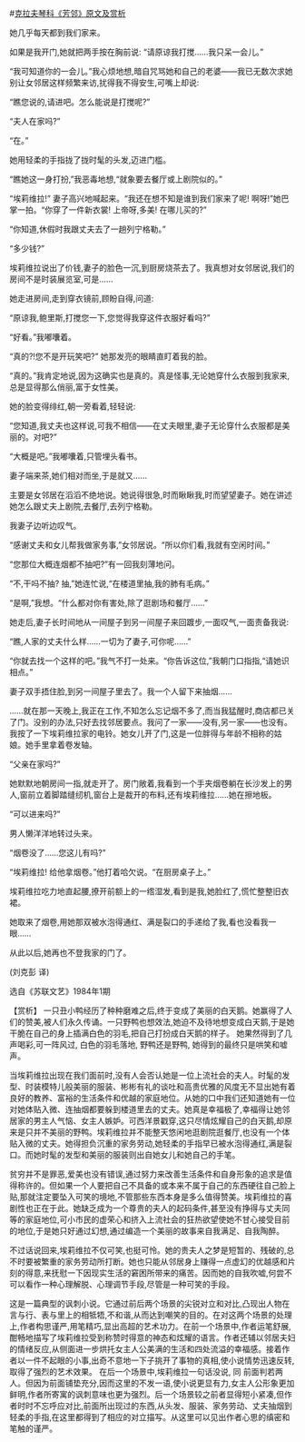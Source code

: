 #[克拉夫琴科《芳邻》原文及赏析](https://www.vrrw.net/wx/15577.html)

她几乎每天都到我们家来。

如果是我开门,她就把两手按在胸前说: “请原谅我打搅……我只呆一会儿。”

“我可知道你的一会儿。”我心烦地想,暗自咒骂她和自己的老婆——我已无数次求她别让女邻居这样频繁来访,扰得我不得安生,可嘴上却说:

“瞧您说的,请进吧。怎么能说是打搅呢?”

“夫人在家吗?”

“在。”

她用轻柔的手指拢了拢时髦的头发,迈进门槛。

“瞧她这一身打扮,”我恶毒地想,“就象要去餐厅或上剧院似的。”

“埃莉维拉!” 妻子高兴地喊起来。“我还在想不知是谁到我们家来了呢! 啊呀!”她巴掌一拍。“你穿了一件新衣裳! 上帝呀,多美! 在哪儿买的?”

“你知道,休假时我跟丈夫去了一趟列宁格勒。”

“多少钱?”

埃莉维拉说出了价钱,妻子的脸色一沉,到厨房烧茶去了。我真想对女邻居说,我们的房间不是时装展览室,可是……

她走进房间,走到穿衣镜前,顾盼自得,问道:

“原谅我,鲍里斯,打搅您一下,您觉得我穿这件衣服好看吗?”

“好看。”我嘟囔着。

“真的?!您不是开玩笑吧?” 她那发亮的眼睛直盯着我的脸。

“真的。”我肯定地说,因为这确实也是真的。真是怪事,无论她穿什么衣服到我家来,总是显得那么俏丽,富于女性美。

她的脸变得绯红,朝一旁看着,轻轻说:

“您知道,我丈夫也这样说,可我不相信——在丈夫眼里,妻子无论穿什么衣服都是美丽的。对吧?”

“大概是吧。”我嘟囔着,只管埋头看书。

妻子端来茶,她们相对而坐,于是就又……

主要是女邻居在滔滔不绝地说。她说得很急,时而瞅瞅我,时而望望妻子。她在讲述她怎么跟丈夫上剧院,去餐厅,去列宁格勒。

我妻子边听边叹气。

“感谢丈夫和女儿帮我做家务事,”女邻居说。“所以你们看,我就有空闲时间。”

“您那位大概连烟都不抽吧?”有一回我刻薄地问。

“不,干吗不抽? 抽,”她连忙说,“在楼道里抽,我的肺有毛病。”

“是啊,”我想。“什么都对你有害处,除了逛剧场和餐厅……”

她走后,妻子长时间地从一间屋子到另一间屋子来回踱步,一面叹气,一面责备我说:

“瞧,人家的丈夫什么样……一切为了妻子,可你呢……”

“你就去找一个这样的吧。”我气不打一处来。“你告诉这位,”我朝门口指指,“请她识相点。”

妻子双手捂住脸,到另一间屋子里去了。我一个人留下来抽烟……

……就在那一天晚上,我正在工作,不知怎么忘记烟不多了,而当我猛醒时,商店都已关了门。没别的办法,只好去找邻居要点。我问了一家——没有,另一家——也没有。我按了一下埃莉维拉家的电铃。她女儿开了门,这是一位胖得与年龄不相称的姑娘。她手里拿着卷发轴。

“父亲在家吗?”

她默默地朝房间一指,就走开了。房门敞着,我看到一个手夹烟卷躺在长沙发上的男人,窗前立着脚踏缝纫机,窗台上是裁开的布料,还有埃莉维拉……她在擦地板。

“可以进来吗?”

男人懒洋洋地转过头来。

“烟卷没了……您这儿有吗?”

“埃莉维拉! 给他拿烟卷。”他打着哈欠说。“在厨房桌子上。”

埃莉维拉吃力地直起腰,撩开前额上的一绺湿发,看到是我,她脸红了,慌忙整整旧衣裙。

她取来了烟卷,用她那双被水泡得通红、满是裂口的手递给了我,看也没看我一眼……

从此以后,她再也不登我家的门了。

(刘克彭 译)

选自《苏联文艺》1984年1期



【赏析】 一只丑小鸭经历了种种磨难之后,终于变成了美丽的白天鹅。她赢得了人们的赞美,被人们永久传诵。一只野鸭也想效法,她迫不及待地想变成白天鹅,于是她干脆在自己的身上插满白色的羽毛,把自己打扮成白天鹅的样子。 她果然得到了几声喝彩,可一阵风过, 白色的羽毛落地, 野鸭还是野鸭, 她得到的最终只是哄笑和嘘声。

当埃莉维拉出现在我们面前时,没有人会否认她是一位上流社会的夫人。时髦的发型、时装模特儿般美丽的服装、彬彬有礼的谈吐和高贵优雅的风度无不显出她有着良好的教养、富裕的生活条件和优越的家庭地位。从她的口中我们还知道她有一位对她体贴入微、连抽烟都要躲到楼道里去的丈夫。她真是幸福极了,幸福得让她邻居家的男主人气恼、女主人嫉妒。可西洋景戳穿,这只尽情炫耀自己的白天鹅,却原来是只并不美丽的野鸭。埃莉维拉并不能整天悠闲地逛剧院逛餐厅,也没有一个体贴入微的丈夫。她得担负沉重的家务劳动,她轻柔的手指早已被水泡得通红,满是裂口。而她时髦的发型和美丽的服装则出自她女儿和她自己的手笔。

贫穷并不是罪恶,爱美也没有错误,通过努力来改善生活条件和自身形象的追求是值得称许的。但如果一个人要把自己不具备的或本来不属于自己的东西硬往自己脸上贴,那就注定要坠入可笑的境地,不管那些东西本身是多么值得赞美。埃莉维拉的喜剧性也正在于此。她缺乏成为一个尊贵的夫人的起码条件,甚至没有挣得与丈夫同等的家庭地位,可小市民的虚荣心和挤入上流社会的狂热欲望使她不甘心接受目前的地位,于是她只好通过幻想,通过编造一个美丽的故事来自我满足、自我陶醉。

不过话说回来,埃莉维拉不仅可笑,也挺可怜。她的贵夫人之梦是短暂的、残破的,总不时要被繁重的家务劳动所打断。她也只能从邻居身上赚得一点虚幻的优越感和片刻的得意,来抚慰一下因现实生活的窘困所带来的痛苦。因而她的自我吹嘘,何尝不可以看作一种心理解脱、心理调节手段,尽管是一种可笑的手段。

这是一篇典型的讽刺小说。它通过前后两个场景的尖锐对立和对比,凸现出人物在言与行、表与里上的相牴牾,不和谐,从而达到嘲笑的目的。在对这两个场景的处理上,作者构思谨严,用笔精巧,显出高超的艺术功力。在前一个场景中,作者运笔舒展,酣畅地描写了埃莉维拉受到称赞时得意的神态和炫耀的语言。作者还辅以邻居夫妇的情绪反应,从侧面进一步烘托女主人公美满的生活和四处流溢的幸福感。接着作者以一件不起眼的小事,出奇不意地一下子挑开了事物的真相,使小说情势迅速反转, 取得了强烈的艺术效果。 在后一个场景中,埃莉维拉一句话没说, 同 前面判若两人。但因为前面铺垫充分,因而这里的不发一语,使小说更显有力,女主人公形象更加鲜明,作者所寄寓的讽刺意味也更为强烈。后一个场景较之前者显得短小紧凑,但作者时时不忘呼应对比,前面所出现过的东西,从头发、服装、家务劳动、丈夫抽烟到轻柔的手指,在这里都得到了相应的对立描写。从这里可以见出作者心思的缜密和笔触的谨严。

